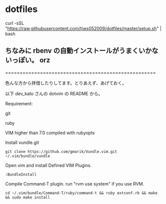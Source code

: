 dotfiles
========

curl -sSL "https://raw.githubusercontent.com/tjws052009/dotfiles/master/setup.sh" | bash

## ちなみに rbenv の自動インストールがうまくいかないっぽい。 orz

====================================================

色んな方から拝借したりしてます。とりあえず、あげておく。

以下 dev_kato さんの dotvim の README から。

Requirement:


git

ruby

VIM higher than 7.0 compiled with rubyopts


Install vundle.git 

`git clone https://github.com/gmarik/Vundle.vim.git ~/.vim/bundle/vundle`

Open vim and install Defined VIM Plugins. 

`:BundleInstall`

Compile Command-T plugin. run "rvm use system" if you use RVM. 

`cd ~/.vim/bundle/Command-T/ruby/command-t && ruby extconf.rb && make && sudo make install`
